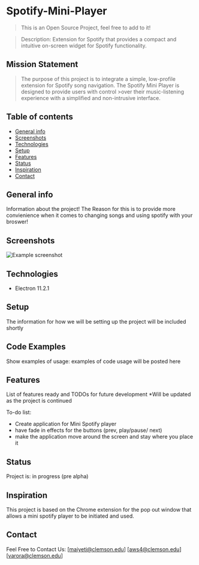 # Spotify-Mini-Player
> This is an Open Source Project, feel free to add to it!

>Description: Extension for Spotify that provides a compact and intuitive on-screen widget for Spotify functionality.


## Mission Statement
>  The purpose of this project is to integrate a simple, low-profile extension for Spotify song navigation. The Spotify Mini Player is designed to provide users with control >over their music-listening experience with a simplified and non-intrusive interface.

## Table of contents
* [General info](#general-info)
* [Screenshots](#screenshots)
* [Technologies](#technologies)
* [Setup](#setup)
* [Features](#features)
* [Status](#status)
* [Inspiration](#inspiration)
* [Contact](#contact)

## General info
Information about the project! The Reason for this is to provide more convienience when it comes to changing songs and using spotify with your broswer!

## Screenshots
![Example screenshot](./img/screenshot.png)

## Technologies
* Electron 11.2.1 

## Setup
The information for how we will be setting up the project will be included shortly

## Code Examples
Show examples of usage:
examples of code usage will be posted here

## Features
List of features ready and TODOs for future development
*Will be updated as the project is continued

To-do list:
* Create application for Mini Spotify player
* have fade in effects for the buttons (prev, play/pause/ next)
* make the application move around the screen and stay where you place it

## Status
Project is: in progress (pre alpha)

## Inspiration
This project is based on the Chrome extension for the pop out window that allows a mini spotify player to be 
initiated and used.

## Contact
Feel Free to Contact Us: 
[maiyeti@clemson.edu]
[aws4@clemson.edu]
[varora@clemson.edu]



